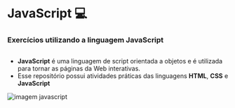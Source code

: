 # JavaScript 💻
### Exercícios utilizando a linguagem JavaScript
##
* **JavaScript** é uma linguagem de script orientada a objetos e é utilizada para tornar as páginas da Web interativas.
* Esse repositório possui atividades práticas das linguagens **HTML**, **CSS** e **JavaScript**

<img src="https://hermes.dio.me/articles/cover/cf4c6403-f71a-4e66-aacc-4fc34123d8f6.jpg" alt="imagem javascript">
